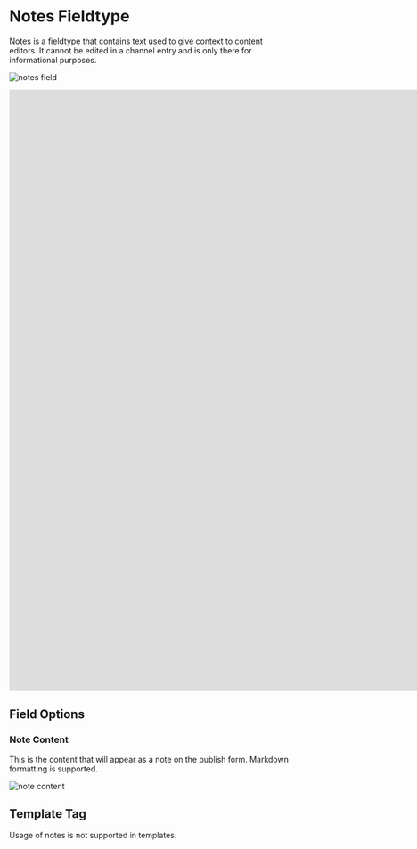 <!--
    This source file is part of the open source project
    ExpressionEngine User Guide (https://github.com/ExpressionEngine/ExpressionEngine-User-Guide)

    @link      https://expressionengine.com/
    @copyright Copyright (c) 2003-2022, Packet Tide, LLC (https://packettide.com)
    @license   https://expressionengine.com/license Licensed under Apache License, Version 2.0
-->

# Notes Fieldtype

Notes is a fieldtype that contains text used to give context to content editors. It cannot be edited in a channel entry and is only there for informational purposes. 

![notes field](_images/notes.png)

<div class="video-wrapper">
<iframe src="https://www.youtube.com/embed/XYOjdOm8E9E?vq=HD1080" width="1920" height="1080" frameborder="0" webkitallowfullscreen mozallowfullscreen allowfullscreen></iframe>
</div>


## Field Options

### Note Content

This is the content that will appear as a note on the publish form. Markdown formatting is supported.

![note content](_images/note-content.png)

## Template Tag

Usage of notes is not supported in templates.

